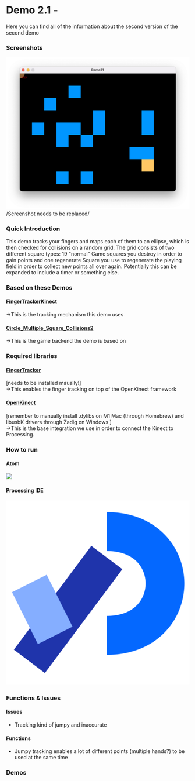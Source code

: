 # Demo 2.1 -

Here you can find all of the information about the second version of the second demo

### Screenshots
![alt text](/Demos/Demo21/Demo21.png)
/Screenshot needs to be replaced/

### Quick Introduction
This demo tracks your fingers and maps each of them to an ellipse, which is then checked for collisions on a random grid. The grid consists of two different square types: 19 "normal" Game squares you destroy in order to gain points and one regenerate Square you use to regenerate the playing field in order to collect new points all over again.
Potentially this can be expanded to include a timer or something else.
### Based on these Demos

#### [FingerTrackerKinect](Example_Libraries/FingerTrackerKinect)
->This is the tracking mechanism this demo uses

#### [Circle_Multiple_Square_Collisions2](Example_Libraries/Circle_Multiple_Square_Collisions2)
->This is the game backend the demo is based on
### Required libraries

#### [FingerTracker](https://github.com/atduskgreg/FingerTracker)
[needs to be installed maually!] <br>
->This enables the finger tracking on top of the OpenKinect framework

#### [OpenKinect](Example_Libraries/FingerTrackerKinect)
[remember to manually install .dylibs on M1 Mac (through Homebrew) and libusbK drivers through Zadig on Windows ] <br>
->This is the base integration we use in order to connect the Kinect to Processing.

### How to run

#### Atom
![](other_Resources/atom-logo.svg)

#### Processing IDE
![](other_Resources/processing-logo.svg)

### Functions & Issues

#### Issues
- Tracking kind of jumpy and inaccurate

#### Functions
- Jumpy tracking enables a lot of different points (multiple hands?) to be used at the same time

### Demos

